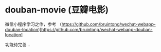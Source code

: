 # douban-movie (豆瓣电影)

微信小程序学习之作，参考 （https://github.com/bruintong/wechat-webapp-douban-location)[https://github.com/bruintong/wechat-webapp-douban-location] 

功能待完善...